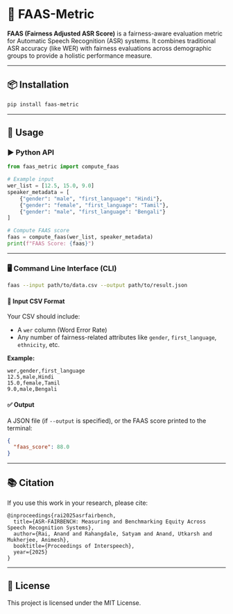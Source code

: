 # 🎯 FAAS-Metric

**FAAS (Fairness Adjusted ASR Score)** is a fairness-aware evaluation metric for Automatic Speech Recognition (ASR) systems. It combines traditional ASR accuracy (like WER) with fairness evaluations across demographic groups to provide a holistic performance measure.

---

## 📦 Installation

```bash
pip install faas-metric
```

---

## 🚀 Usage

### ▶️ Python API

```python
from faas_metric import compute_faas

# Example input
wer_list = [12.5, 15.0, 9.0]
speaker_metadata = [
    {"gender": "male", "first_language": "Hindi"},
    {"gender": "female", "first_language": "Tamil"},
    {"gender": "male", "first_language": "Bengali"}
]

# Compute FAAS score
faas = compute_faas(wer_list, speaker_metadata)
print(f"FAAS Score: {faas}")
```

---

### 🖥️ Command Line Interface (CLI)

```bash
faas --input path/to/data.csv --output path/to/result.json
```

#### 📄 Input CSV Format

Your CSV should include:
- A `wer` column (Word Error Rate)
- Any number of fairness-related attributes like `gender`, `first_language`, `ethnicity`, etc.

**Example:**

```csv
wer,gender,first_language
12.5,male,Hindi
15.0,female,Tamil
9.0,male,Bengali
```

#### ✅ Output

A JSON file (if `--output` is specified), or the FAAS score printed to the terminal:

```json
{
  "faas_score": 88.0
}
```

---

## 📚 Citation

If you use this work in your research, please cite:

```
@inproceedings{rai2025asrfairbench,
  title={ASR-FAIRBENCH: Measuring and Benchmarking Equity Across Speech Recognition Systems},
  author={Rai, Anand and Rahangdale, Satyam and Anand, Utkarsh and Mukherjee, Animesh},
  booktitle={Proceedings of Interspeech},
  year={2025}
}
```

---


## 📄 License

This project is licensed under the MIT License.
